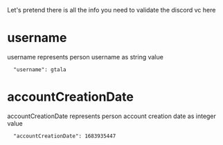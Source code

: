 Let's pretend there is all the info you need to validate the discord vc here

# username

username represents person username as string value

```
  "username": gtala
```

# accountCreationDate

accountCreationDate represents person account creation date as integer value

```
  "accountCreationDate": 1683935447
```